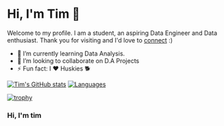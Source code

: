 # Hi, I'm Tim 👋
Welcome to my profile. I am a student, an aspiring Data Engineer and Data enthusiast. Thank you for visiting and I'd love to [connect](https://www.linkedin.com/in/timothy-nduati-068029200/?lipi=urn%3Ali%3Apage%3Ad_flagship3_feed%3BrzHpr32JSzmG%2BnU2iW5O9w%3D%3D) :)

- 🌱 I’m currently learning Data Analysis.
- 👯 I’m looking to collaborate on D.A Projects
- ⚡ Fun fact: I ♥️ Huskies 🐕

[![Tim's GitHub stats](https://github-readme-stats.vercel.app/api?username=timoluxinne&show_icons=true&theme=github_dark&hide_title=true)](https://github.com/anuraghazra/github-readme-stats)
[![Languages](https://github-readme-stats.vercel.app/api/top-langs/?username=timoluxinne&layout=compact&show_icons=true&theme=github_dark)](https://github.com/anuraghazra/github-readme-stats)

[![trophy](https://github-profile-trophy.vercel.app/?username=timoluxinne&theme=darkhub)](https://github.com/ryo-ma/github-profile-trophy)

<html>
  <link rel="stylesheet" href="css/style.css">
  <body>
     <h3>Hi, I'm tim</h3>
  </body>
</html>
  
<!--
**timoluxinne/timoluxinne** is a ✨ _special_ ✨ repository because its `README.md` (this file) appears on your GitHub profile.
https://open.spotify.com/user/ekazfabw073ezlpum4qlcze2b?si=c0d2be08bd014fd3
Here are some ideas to get you started:

- 🔭 I’m currently working on ...
- 🌱 I’m currently learning ...
- 👯 I’m looking to collaborate on ...
- 🤔 I’m looking for help with ...
- 💬 Ask me about ...
- 📫 How to reach me: ...
- 😄 Pronouns: ...
- ⚡ Fun fact: ...
-->
